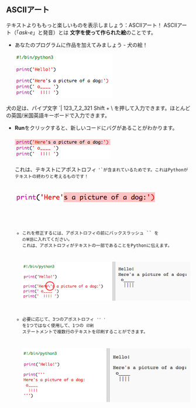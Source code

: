 ## ASCIIアート

テキストよりももっと楽しいものを表示しましょう：ASCIIアート！ ASCIIアート（「*ask-e*」と発音）とは **文字を使って作られた絵**のことです。

+ あなたのプログラムに作品を加えてみましょう - 犬の絵！
    
    ![スクリーンショット](images/me-dog.png)

犬の足は、パイプ文字 `| 123_7_2_321 Shift + \ </kbd> を押して入力できます。ほとんどの英国/米国英語キーボードで入力できます。</p>

<ul>
<li><p><strong>Run</strong>をクリックすると、新しいコードにバグがあることがわかります。</p>

<p><img src="images/me-dog-bug.png" alt="スクリーンショット" /></p>

<p>これは、テキストにアポストロフィ <code>'`が含まれているためです。これはPythonがテキストの終わりと考えるものです！

![スクリーンショット](images/me-dog-quote.png)</li> 

+ これを修正するには、アポストロフィの前にバックスラッシュ `` を `の単語`に入れてください。 これは、アポストロフィがテキストの一部であることをPythonに伝えます。
    
    ![スクリーンショット](images/me-dog-bug-fix.png)

+ 必要に応じて、3つのアポストロフィ `'' '` を1つではなく使用して、1つの `印刷` ステートメントで複数行のテキストを印刷することができます。
    
    ![スクリーンショット](images/me-dog-triple-quote.png)</ul>